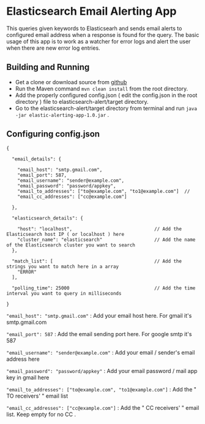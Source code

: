 # Elasticsearch Email Alerting App
This queries given keywords to Elasticsearh and sends email alerts to configured email address when a response is found for the query.
The basic usage of this app is to work as a watcher for error logs and alert the user when there are new error log entries.

## Building and Running
* Get a clone or download source from [github](https://github.com/ThejanRupasinghe/elasticsearch-alert)
* Run the Maven command ```mvn clean install``` from the root directory.
* Add the properly configured config.json ( edit the config.json in the root directory ) file to elasticsearch-alert/target directory.
* Go to the elasticsearch-alert/target directory from terminal and run ```java -jar elastic-alerting-app-1.0.jar``` . 

## Configuring config.json
```
{

  "email_details": {

    "email_host": "smtp.gmail.com",
    "email_port": 587, 
    "email_username": "sender@example.com",
    "email_password": "password/appkey",
    "email_to_addresses": ["to@example.com", "to1@example.com"]  // 
    "email_cc_addresses": ["cc@example.com"]

  },

  "elasticsearch_details": {

    "host": "localhost",                              // Add the Elasticsearch host IP ( or localhost ) here
    "cluster_name": "elasticsearch"                   // Add the name of the Elasticsearch cluster you want to search
  },

  "match_list": [                                     // Add the strings you want to match here in a array
    "ERROR"
  ],

  "polling_time": 25000                               // Add the time interval you want to query in milliseconds

}
```

```"email_host": "smtp.gmail.com"``` : Add your email host here. For gmail it's smtp.gmail.com

```"email_port": 587``` : Add the email sending port here. For google smtp it's 587

```"email_username": "sender@example.com"``` : Add your email / sender's email address here

```"email_password": "password/appkey"``` : Add your email password / mail app key in gmail here

```"email_to_addresses": ["to@example.com", "to1@example.com"]``` : Add the " TO receivers' " email list

```"email_cc_addresses": ["cc@example.com"]``` : Add the " CC receivers' " email list. Keep empty for no CC .
